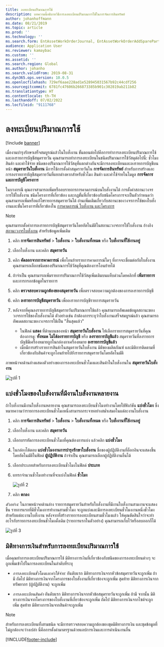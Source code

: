```yaml
---
title: ลงทะเบียนปริมาณการใช้
description: บทความนี้อธิบายวิธีการลงทะเบียนปริมาณการใช้ในการจัดการสินทรัพย์
author: johanhoffmann
ms.date: 08/21/2019
ms.topic: article
ms.prod: ''
ms.technology: ''
ms.search.form: EntAssetWorkOrderJournal, EntAssetWorkOrderAddSparePart
audience: Application User
ms.reviewer: kamaybac
ms.custom: ''
ms.assetid: ''
ms.search.region: Global
ms.author: johanho
ms.search.validFrom: 2019-08-31
ms.dyn365.ops.version: 10.0.5
ms.openlocfilehash: 729ef6aae228ad1e528945031567b92c44cdf256
ms.sourcegitcommit: 6781fc47606b266873385b901c302819ab211b82
ms.translationtype: HT
ms.contentlocale: th-TH
ms.lasthandoff: 07/02/2022
ms.locfileid: "9111768"
---
```

# <a name="register-consumption"></a>ลงทะเบียนปริมาณการใช้

[!include [banner](../../includes/banner.md)]

 

เมื่องานบำรุงรักษาเสร็จสมบูรณ์แล้วในใบสั่งงาน ขั้นตอนต่อไปคือการทำการลงทะเบียนปริมาณการใช้และลงรายการบัญชีสมุดรายวัน คุณสามารถทำการลงทะเบียนในชนิดปริมาณการใช้วัสดุต่อไปนี้: ชั่วโมง สินค้า และค่าใช้จ่าย ชนิดของปริมาณการใช้วัสดุที่แตกต่างกันจะมีการลงทะเบียนและลงรายการบัญชีบนหน้า **สมุดรายวันใบสั่งงาน** มีการใช้การตั้งค่าสมุดรายวันใน **การจัดการสินทรัพย์** สำหรับการสร้างและการลงรายการบัญชีสมุดรายวันที่แยกต่างหากสำหรับชั่วโมง สินค้า และค่าใช้จ่ายในโมดูล **การจัดการและการบัญชีโครงการ**

ในบางกรณี คุณอาจสามารถเพิ่มหรือลบรายการการคาดการณ์บนใบสั่งงานได้ การตั้งค่าสถานะวงจรการใช้ใบสั่งงาน ชนิดโครงการที่เกี่ยวข้อง และกฎขั้นที่เกี่ยวข้องกับชนิดโครงการจะเป็นตัวกำหนดว่าคุณสามารถเพิ่มหรือแก้ไขรายการสมุดรายวันได้ อ่านเพิ่มเติมเกี่ยวกับสถานะของวงจรการใช้ของใบสั่งงานและขั้นโครงการที่เกี่ยวข้องใน [การคาดการณ์ ใบสั่งงาน และโครงการ](../integration-to-project-management-and-accounting/forecasts-work-orders-and-projects.md)

>[!NOTE]
>คุณสามารถตั้งค่าการลงรายการบัญชีสมุดรายวันโดยอัตโนมัติในสถานะวงจรการใช้ใบสั่งงาน อ้างอิง [สถานะวงจรใบสั่งงาน](../setup-for-work-orders/work-order-lifecycle-states.md) สำหรับข้อมูลเพิ่มเติม

1. คลิก **การจัดการสินทรัพย์** > **ใบสั่งงาน** > **ใบสั่งงานทั้งหมด** หรือ **ใบสั่งงานที่ใช้งานอยู่**

2. เลือกใบสั่งงาน และคลิก **สมุดรายวัน**

3. คลิก **คัดลอกจากการคาดการณ์** เพื่อโอนย้ายรายการคาดการณ์ใดๆ ที่อาจจะเชื่อมต่อกับใบสั่งงาน คุณสามารถเลือกชนิดของปริมาณการใช้วัสดุที่คุณต้องการโอนย้ายได้

4. ถ้าจำเป็น คุณสามารถเพิ่มรายการปริมาณการใช้วัสดุเพิ่มเติมบนแท็บด่วนโดยคลิกที่ **เพิ่มรายการ** และการกรอกข้อมูลในรายการ

5. คลิก **ตรวจสอบความถูกต้องของสมุดรายวัน** เพื่อตรวจสอบความถูกต้องของการลงรายการบัญชี

6. คลิก **ลงรายการบัญชีสมุดรายวัน** เพื่อลงรายการบัญชีรายการสมุดรายวัน

7. หลังจากที่คุณลงรายการบัญชีสมุดรายวันปริมาณการใช้แล้ว คุณสามารถอัพเดตข้อมูลสถานะของวงจรการใช้ของใบสั่งงานได้ ตัวอย่างเช่น ถ้าต้องการระบุว่าใบสั่งงานเสร็จสมบูรณ์แล้ว คุณสามารถอัพเดตสถานะของวงจรการใช้เป็น "สิ้นสุดแล้ว"

    - ในฟิลด์ **แสดง** ที่ด้านบนของหน้า **สมุดรายวันใบสั่งงาน** ให้เลือกรายการสมุดรายวันที่คุณต้องการดู: **ทั้งหมด** **ไม่ได้ลงรายการบัญชี** หรือ **ลงรายการบัญชีแล้ว** สมุดรายวันที่ลงรายการบัญชีมีเครื่องหมายถูกในกล่องกาเครื่องหมาย **ลงรายการบัญชีแล้ว**  
    - เมื่อมีการสร้างรายการสินค้าในสมุดรายวันใบสั่งงาน มิติของผลิตภัณฑ์ และมิติการติดตามที่เกี่ยวข้องกับสินค้าจะถูกโอนย้ายไปยังรายการสมุดรายวันโดยอัตโนมัติ  

ภาพหน้าจอด้านล่างแสดงตัวอย่างของการลงทะเบียนชั่วโมงและสินค้าในใบสั่งงานใน **สมุดรายวันใบสั่งงาน**

![รูปที่ 1](media/01-consumption.png)


## <a name="split-hours-on-work-orders-with-several-work-order-jobs"></a>แบ่งชั่วโมงของใบสั่งงานที่มีงานใบสั่งงานหลายงาน

ถ้าใบสั่งงานมีงานใบสั่งงานหลายงาน คุณสามารถลงทะเบียนชั่วโมงทำงานโดยใช้ฟังก์ชัน **แบ่งชั่วโมง** ซึ่งหมายความว่ารายการลงทะเบียนชั่วโมงหนึ่งสามารถกระจายอย่างสม่ำเสมอในแต่ละงานใบสั่งงาน

1. คลิก **การจัดการสินทรัพย์** > **ใบสั่งงาน** > **ใบสั่งงานทั้งหมด** หรือ **ใบสั่งงานที่ใช้งานอยู่**

2. เลือกใบสั่งงาน และคลิก **สมุดรายวัน**

3. เลือกบรรทัดการลงทะเบียนชั่วโมงที่คุณต้องการแบ่ง แล้วคลิก **แบ่งชั่วโมง**

4. ในกล่องโต้ตอบ **แบ่งชั่วโมงงานการบำรุงรักษาใบสั่งงาน** ชื่อของผู้ปฏิบัติงานที่ล็อกอินจะแสดงขึ้นโดยอัตโนมัติในฟิลด์ **ผู้ปฏิบัติงาน** ถ้าจำเป็น คุณสามารถเลือกผู้ปฏิบัติงานอื่นได้

5. เลือกประเภทสำหรับการลงทะเบียนชั่วโมงในฟิลด์ **ประเภท**

6. แทรกจำนวนชั่วโมงทำงานที่จะแบ่งในฟิลด์ **ชั่วโมง**

    ![รูปที่ 2](media/02-consumption.png)

7. คลิก **ตกลง**

*ตัวอย่าง:* ในภาพหน้าจอด้านล่าง รายการสมุดรายวันสำหรับใบสั่งงานที่มีงานใบสั่งงานสามงานจะแสดงขึ้น รายการแรกที่มีชั่วโมงการทำงานสามชั่วโมง จะถูกแบ่งและมีการลงทะเบียนชั่วโมงงานหนึ่งชั่วโมงสำหรับแต่ละงานใบสั่งงาน หลังจากที่สร้างรายการลงทะเบียนสามชั่วโมงแล้ว ให้คุณตัดสินใจว่าจะทำอะไรกับรายการลงทะเบียนชั่วโมงดั้งเดิม (รายการแรกในตัวอย่าง) คุณสามารถเก็บไว้หรือลบออกก็ได้ 

![รูปที่ 3](media/03-consumption.png)

## <a name="financial-dimensions-on-consumption-registrations"></a>มิติทางการเงินสำหรับการลงทะเบียนปริมาณการใช้

เมื่อคุณทำการลงทะเบียนปริมาณการใช้ มิติทางการเงินที่เกี่ยวข้องกับชนิดของการลงทะเบียนต่างๆ จะถูกเพิ่มเข้าไปในการลงทะเบียนในลำดับที่ระบุ 

- *การลงทะเบียนชั่วโมงและค่าใช้จ่าย:* อันดับแรก มิติทางการเงินจากหัวข้อสมุดรายวันจะถูกเพิ่ม ถ้ามี ถัดไป มิติทางการเงินจากโครงการของใบสั่งงานที่เกี่ยวข้องจะถูกเพิ่ม สุดท้าย มิติทางการเงินจากทรัพยากร (ผู้ปฏิบัติงาน) จะถูกเพิ่ม

- *การลงทะเบียนสินค้า* อันดับแรก มิติทางการเงินจากหัวข้อสมุดรายวันจะถูกเพิ่ม ถ้ามี จากนั้น มิติทางการเงินจากโครงการของใบสั่งงานที่เกี่ยวข้องจะถูกเพิ่ม ถัดไป มิติทางการเงินจากไซต์จะถูกเพิ่ม สุดท้าย มิติทางการเงินจากสินค้าจะถูกเพิ่ม

>[!NOTE]
>สำหรับการลงทะเบียนทั้งสามชนิด จะมีการตรวจสอบความถูกต้องของชุดมิติทางการเงิน และชุดข้อมูลที่ไม่ถูกต้องจะว่างเปล่า นี่คือการตั้งค่ามาตรฐานด้วยแอปการเงินและการดำเนินงานอื่น



[!INCLUDE[footer-include](../../../includes/footer-banner.md)]
